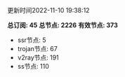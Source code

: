 更新时间2022-11-10 19:38:12

**总订阅: 45**
**总节点: 2226**
**有效节点: 373**
- ssr节点: 5
- trojan节点: 67
- v2ray节点: 191
- ss节点: 110
